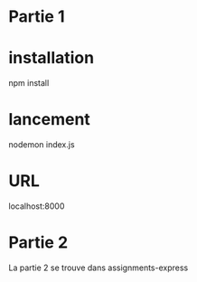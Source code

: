 # Partie 1

# installation 

npm install

# lancement

nodemon index.js

# URL

localhost:8000

# Partie 2 

La partie 2 se trouve dans assignments-express
